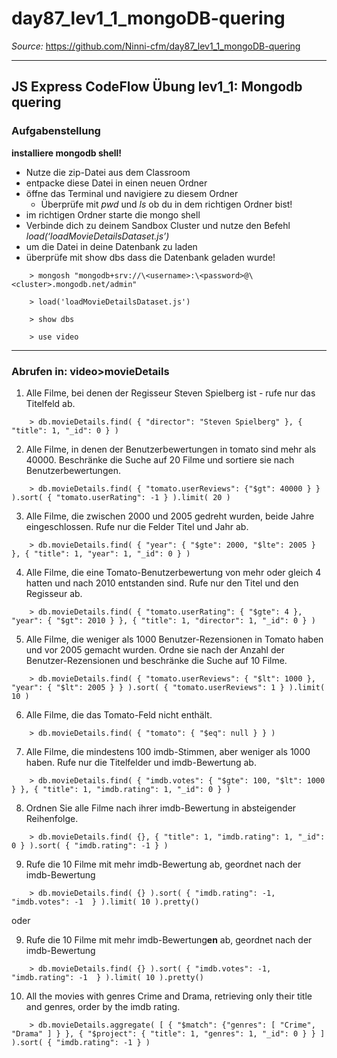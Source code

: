 # day87_lev1_1_mongoDB-quering

_Source:_ https://github.com/Ninni-cfm/day87_lev1_1_mongoDB-quering

---

## JS Express CodeFlow Übung lev1_1: Mongodb quering

### Aufgabenstellung

**installiere mongodb shell!**

-   Nutze die zip-Datei aus dem Classroom
-   entpacke diese Datei in einen neuen Ordner
-   öffne das Terminal und navigiere zu diesem Ordner
    -   Überprüfe mit _pwd_ und _ls_ ob du in dem richtigen Ordner bist!
-   im richtigen Ordner starte die mongo shell
-   Verbinde dich zu deinem Sandbox Cluster und nutze den Befehl _load(‘loadMovieDetailsDataset.js’)_
-   um die Datei in deine Datenbank zu laden
-   überprüfe mit show dbs dass die Datenbank geladen wurde!

```
    > mongosh "mongodb+srv://\<username>:\<password>@\<cluster>.mongodb.net/admin"

    > load('loadMovieDetailsDataset.js')

    > show dbs

    > use video
```

---

### Abrufen in: video>movieDetails

1.  Alle Filme, bei denen der Regisseur Steven Spielberg ist - rufe nur das Titelfeld ab.

```
    > db.movieDetails.find( { "director": "Steven Spielberg" }, { "title": 1, "_id": 0 } )
```

2.  Alle Filme, in denen der Benutzerbewertungen in tomato sind mehr als 40000. Beschränke die Suche auf 20 Filme und sortiere sie nach Benutzerbewertungen.

```
    > db.movieDetails.find( { "tomato.userReviews": {"$gt": 40000 } } ).sort( { "tomato.userRating": -1 } ).limit( 20 )
```

3.  Alle Filme, die zwischen 2000 und 2005 gedreht wurden, beide Jahre eingeschlossen. Rufe nur die Felder Titel und Jahr ab.

```
    > db.movieDetails.find( { "year": { "$gte": 2000, "$lte": 2005 } }, { "title": 1, "year": 1, "_id": 0 } )
```

4.  Alle Filme, die eine Tomato-Benutzerbewertung von mehr oder gleich 4 hatten und nach 2010 entstanden sind. Rufe nur den Titel und den Regisseur ab.

```
    > db.movieDetails.find( { "tomato.userRating": { "$gte": 4 }, "year": { "$gt": 2010 } }, { "title": 1, "director": 1, "_id": 0 } )
```

5.  Alle Filme, die weniger als 1000 Benutzer-Rezensionen in Tomato haben und vor 2005 gemacht wurden. Ordne sie nach der Anzahl der Benutzer-Rezensionen und beschränke die Suche auf 10 Filme.

```
    > db.movieDetails.find( { "tomato.userReviews": { "$lt": 1000 }, "year": { "$lt": 2005 } } ).sort( { "tomato.userReviews": 1 } ).limit( 10 )
```

6.  Alle Filme, die das Tomato-Feld nicht enthält.

```
    > db.movieDetails.find( { "tomato": { "$eq": null } } )
```

7.  Alle Filme, die mindestens 100 imdb-Stimmen, aber weniger als 1000 haben. Rufe nur die Titelfelder und imdb-Bewertung ab.

```
    > db.movieDetails.find( { "imdb.votes": { "$gte": 100, "$lt": 1000 } }, { "title": 1, "imdb.rating": 1, "_id": 0 } )
```

8.  Ordnen Sie alle Filme nach ihrer imdb-Bewertung in absteigender Reihenfolge.

```
    > db.movieDetails.find( {}, { "title": 1, "imdb.rating": 1, "_id": 0 } ).sort( { "imdb.rating": -1 } )
```

9.  Rufe die 10 Filme mit mehr imdb-Bewertung ab, geordnet nach der imdb-Bewertung

```
    > db.movieDetails.find( {} ).sort( { "imdb.rating": -1, "imdb.votes": -1  } ).limit( 10 ).pretty()
```

oder

9.  Rufe die 10 Filme mit mehr imdb-Bewertung**en** ab, geordnet nach der imdb-Bewertung

```
    > db.movieDetails.find( {} ).sort( { "imdb.votes": -1, "imdb.rating": -1  } ).limit( 10 ).pretty()
```

10. All the movies with genres Crime and Drama, retrieving only their title and genres, order by the imdb rating.

```
    > db.movieDetails.aggregate( [ { "$match": {"genres": [ "Crime", "Drama" ] } }, { "$project": { "title": 1, "genres": 1, "_id": 0 } } ] ).sort( { "imdb.rating": -1 } )
```
